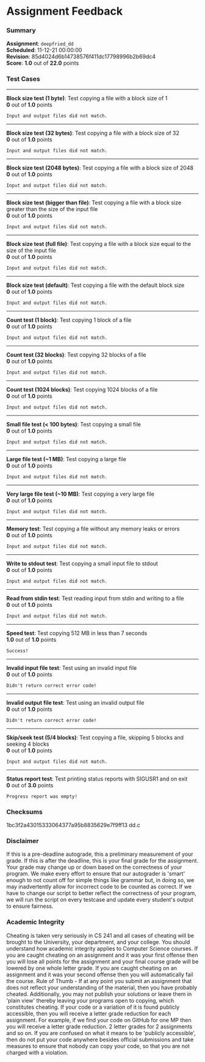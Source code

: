 # Assignment Feedback

### Summary

**Assignment**: `deepfried_dd`  
**Scheduled**: 11-12-21 00:00:00  
**Revision**: 85d4024d6b14738576f411dc17798996b2b69dc4  
**Score**: **1.0** out of **22.0** points

### Test Cases
---

**Block size test (1 byte)**: Test copying a file with a block size of 1  
**0** out of **1.0** points
```
Input and output files did not match.
```
---

**Block size test (32 bytes)**: Test copying a file with a block size of 32  
**0** out of **1.0** points
```
Input and output files did not match.
```
---

**Block size test (2048 bytes)**: Test copying a file with a block size of 2048  
**0** out of **1.0** points
```
Input and output files did not match.
```
---

**Block size test (bigger than file)**: Test copying a file with a block size greater than the size of the input file  
**0** out of **1.0** points
```
Input and output files did not match.
```
---

**Block size test (full file)**: Test copying a file with a block size equal to the size of the input file  
**0** out of **1.0** points
```
Input and output files did not match.
```
---

**Block size test (default)**: Test copying a file with the default block size  
**0** out of **1.0** points
```
Input and output files did not match.
```
---

**Count test (1 block)**: Test copying 1 block of a file  
**0** out of **1.0** points
```
Input and output files did not match.
```
---

**Count test (32 blocks)**: Test copying 32 blocks of a file  
**0** out of **1.0** points
```
Input and output files did not match.
```
---

**Count test (1024 blocks)**: Test copying 1024 blocks of a file  
**0** out of **1.0** points
```
Input and output files did not match.
```
---

**Small file test (< 100 bytes)**: Test copying a small file  
**0** out of **1.0** points
```
Input and output files did not match.
```
---

**Large file test (~1 MB)**: Test copying a large file  
**0** out of **1.0** points
```
Input and output files did not match.
```
---

**Very large file test (~10 MB)**: Test copying a very large file  
**0** out of **1.0** points
```
Input and output files did not match.
```
---

**Memory test**: Test copying a file without any memory leaks or errors  
**0** out of **1.0** points
```
Input and output files did not match.
```
---

**Write to stdout test**: Test copying a small input file to stdout  
**0** out of **1.0** points
```
Input and output files did not match.
```
---

**Read from stdin test**: Test reading input from stdin and writing to a file  
**0** out of **1.0** points
```
Input and output files did not match.
```
---

**Speed test**: Test copying 512 MB in less than 7 seconds  
**1.0** out of **1.0** points
```
Success!
```
---

**Invalid input file test**: Test using an invalid input file  
**0** out of **1.0** points
```
Didn't return correct error code!
```
---

**Invalid output file test**: Test using an invalid output file  
**0** out of **1.0** points
```
Didn't return correct error code!
```
---

**Skip/seek test (5/4 blocks)**: Test copying a file, skipping 5 blocks and seeking 4 blocks  
**0** out of **1.0** points
```
Input and output files did not match.
```
---

**Status report test**: Test printing status reports with SIGUSR1 and on exit  
**0** out of **3.0** points
```
Progress report was empty!
```
### Checksums

1bc3f2a43015333064377a95b8835629e7f9ff13 dd.c


### Disclaimer
If this is a pre-deadline autograde, this a preliminary measurement of your grade.
If this is after the deadline, this is your final grade for the assignment.
Your grade may change up or down based on the correctness of your program.
We make every effort to ensure that our autograder is 'smart' enough to not count off
for simple things like grammar but, in doing so, we may inadvertently allow for
incorrect code to be counted as correct.
If we have to change our script to better reflect the correctness of your program,
we will run the script on every testcase and update every student's output to ensure fairness.



### Academic Integrity
Cheating is taken very seriously in CS 241 and all cases of cheating will be brought to the University, your department, and your college.
You should understand how academic integrity applies to Computer Science courses.
If you are caught cheating on an assignment and it was your first offense then you will lose all points for the assignment and your final course
grade will be lowered by one whole letter grade. If you are caught cheating on an assignment and it was your second offense then you will automatically fail the course.
Rule of Thumb - If at any point you submit an assignment that does not reflect your understanding of the material, then you have probably cheated.
Additionally, you may not publish your solutions or leave them in 'plain view' thereby leaving your programs open to copying, which constitutes cheating.
If your code or a variation of it is found publicly accessible, then you will receive a letter grade reduction for each assignment.
For example, if we find your code on GitHub for one MP then you will receive a letter grade reduction. 2 letter grades for 2 assignments and so on.
If you are confused on what it means to be 'publicly accessible', then do not put your code anywhere besides official submissions and take measures
to ensure that nobody can copy your code, so that you are not charged with a violation.


